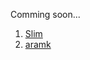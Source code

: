 Comming soon...


1. [Slim][1] 
2. [aramk][2]





[1]: https://github.com/codeguy/Slim/tree/master/Slim  "Slim"
[2]: http://aramk.com/category/php/ "some php"
